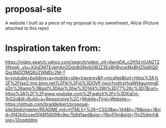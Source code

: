 # proposal-site
A website I built as a piece of my proposal to my sweetheart, Alicia
(Picture attached to this repo)

# Inspiration taken from:
https://video.search.yahoo.com/search/video;_ylt=AwrgDA_c2H1d.mUAGTZXNyoA;_ylu=X3oDMTEybHAxODdoBGNvbG8DZ3ExBHBvcwMxBHZ0aWQDQjg3NDZfMQRzZWMDc2M-?p=youtube+building+a+mobile+site+traversy&fr=mcafee&turl=https%3A%2F%2Ftse2.mm.bing.net%2Fth%3Fid%3DOVP.nevc1ystIrzHvaWt4aummgEsDh%26amp%3Bpid%3DApi%26w%3D144%26h%3D77%26c%3D7&rurl=https%3A%2F%2Fwww.youtube.com%2Fwatch%3Fv%3DXsEnj-1hG2o&tit=Build+a+Responsive%2C+Mobile+First+Website+-https://github.com/braddeibert/proposal-site/blob/master/README.md+HTML5+%26+CSS3&w=144&h=78&pos=1&vid=0f42b0ccee5f48f56098c9ec7b9d1aed&sigr=11bvfj1im&sigt=11n25dmrh&sigi=12oqdddmj
